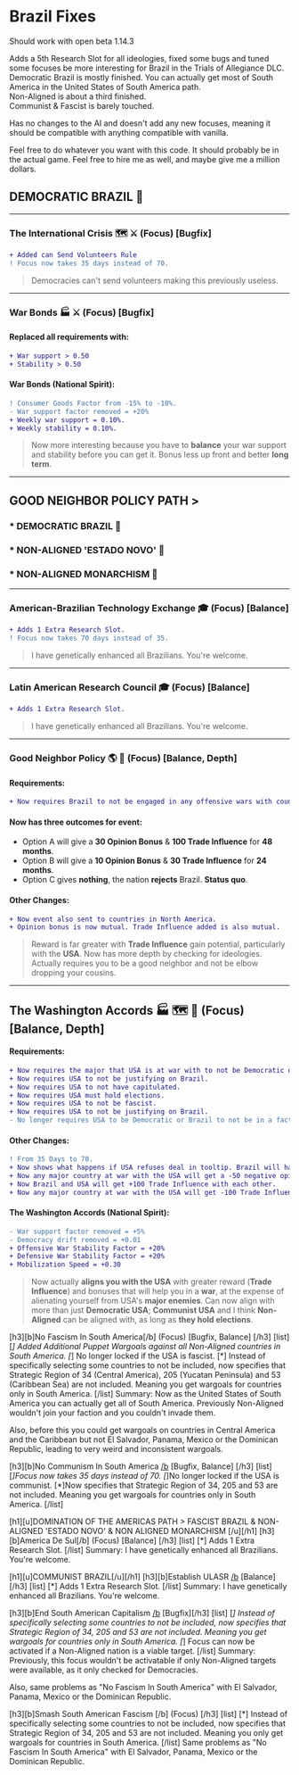 # Brazil Fixes
Should work with open beta 1.14.3

Adds a 5th Research Slot for all ideologies, fixed some bugs and tuned some focuses be more interesting for Brazil in the Trials of Allegiance DLC. <br>
Democratic Brazil is mostly finished. You can actually get most of South America in the United States of South America path. <br>
Non-Aligned is about a third finished. <br>
Communist & Fascist is barely touched. <br>

Has no changes to the AI and doesn't add any new focuses, meaning it should be compatible with anything compatible with vanilla. <br>

Feel free to do whatever you want with this code. It should probably be in the actual game. Feel free to hire me as well, and maybe give me a million dollars. <br>

## DEMOCRATIC BRAZIL 🗽
****
### The International Crisis 🗺️ ⚔️ (Focus) [Bugfix]
```diff
+ Added can Send Volunteers Rule
! Focus now takes 35 days instead of 70. 
```
>Democracies can't send volunteers making this previously useless. <br>
---
### War Bonds 🏭 ⚔️ (Focus) [Bugfix]
#### Replaced all requirements with:
``` diff
+ War support > 0.50
+ Stability > 0.50
```
#### War Bonds (National Spirit):
``` diff
! Consumer Goods Factor from -15% to -10%.
- War support factor removed = +20%
+ Weekly war support = 0.10%.
+ Weekly stability = 0.10%.
```
>Now more interesting because you have to **balance** your war support and stability before you can get it. 
>Bonus less up front and better **long term**.
---
## GOOD NEIGHBOR POLICY PATH >
### * DEMOCRATIC BRAZIL 🗽
### * NON-ALIGNED 'ESTADO NOVO' 🎩
### * NON-ALIGNED MONARCHISM 👑
****
### American-Brazilian Technology Exchange 🎓 (Focus) [Balance]
```diff
+ Adds 1 Extra Research Slot.
! Focus now takes 70 days instead of 35.
```
>I have genetically enhanced all Brazilians. You're welcome.
---
### Latin American Research Council 🎓 (Focus) [Balance]
```diff
+ Adds 1 Extra Research Slot.
```
>I have genetically enhanced all Brazilians. You're welcome.
---
### Good Neighbor Policy 🌎 💱 (Focus) [Balance, Depth]
#### Requirements:
``` diff
+ Now requires Brazil to not be engaged in any offensive wars with countries in North America, South America, or the Caribbean.
```
#### Now has three outcomes for event:

* Option A will give a **30 Opinion Bonus** & **100 Trade Influence** for **48 months**.
* Option B will give a **10 Opinion Bonus** & **30 Trade Influence** for **24 months**.
* Option C gives **nothing**, the nation **rejects** Brazil. **Status quo**.

#### Other Changes:
``` diff
+ Now event also sent to countries in North America.
+ Opinion bonus is now mutual. Trade Influence added is also mutual.
```
>Reward is far greater with **Trade Influence** gain potential, particularly with the **USA**.
>Now has more depth by checking for ideologies. Actually requires you to be a good neighbor and not be elbow dropping your cousins.
---
## The Washington Accords 🏭 🗺️ 💱 (Focus) [Balance, Depth]
#### Requirements:
``` diff
+ Now requires the major that USA is at war with to not be Democratic or a nation that holds elections.
+ Now requires USA to not be justifying on Brazil.
+ Now requires USA to not have capitulated.
+ Now requires USA must hold elections.
+ Now requires USA to not be fascist.
+ Now requires USA to not be justifying on Brazil.
- No longer requires USA to be Democratic or Brazil to not be in a faction.
```
#### Other Changes:
```diff
! From 35 Days to 70.
+ Now shows what happens if USA refuses deal in tooltip. Brazil will have -50 opinion of USA.
+ Now any major country at war with the USA will get a -50 negative opinion of Brazil.
+ Now Brazil and USA will get +100 Trade Influence with each other.
+ Now any major country at war with the USA will get -100 Trade Influence with Brazil.
```
#### The Washington Accords (National Spirit):
``` diff
- War support factor removed = +5%
- Democracy drift removed = +0.01
+ Offensive War Stability Factor = +20%
+ Defensive War Stability Factor = +20%
+ Mobilization Speed = +0.30
```
> Now actually **aligns you with the USA** with greater reward (**Trade Influence**) and bonuses that will help you in a **war**, at the expense of alienating yourself from USA's **major enemies**. Can now align with more than just **Democratic USA**; **Communist USA** and I think **Non-Aligned** can be aligned with, as long as **they hold elections**.

[h3][b]No Fascism In South America[/b] (Focus) [Bugfix, Balance] [/h3]
[list]
[*] Added Additional Puppet Wargoals against all Non-Aligned countries in South America.
[*] No longer locked if the USA is fascist.
[*] Instead of specifically selecting some countries to not be included, now specifies that Strategic Region of 34 (Central America), 205 (Yucatan Peninsula) and 53 (Caribbean Sea) are not included. Meaning you get wargoals for countries only in South America. 
[/list]
Summary: Now as the United States of South America you can actually get all of South America. Previously Non-Aligned wouldn't join your faction and you couldn't invade them.

Also, before this you could get wargoals on countries in Central America and the Caribbean but not El Salvador,  Panama, Mexico or the Dominican Republic, leading to very weird and inconsistent wargoals.

[h3][b]No Communism In South America [/b](Focus) [Bugfix, Balance] [/h3]
[list]
[*]Focus now takes 35 days instead of 70.
[*]No longer locked if the USA is communist.
[*]Now specifies that Strategic Region of 34, 205 and 53 are not included. Meaning you get wargoals for countries only in South America.
[/list]

[h1][u]DOMINATION OF THE AMERICAS PATH > FASCIST BRAZIL & NON-ALIGNED 'ESTADO NOVO' & NON ALIGNED MONARCHISM [/u][/h1]
[h3][b]America De Sul[/b] (Focus) [Balance] [/h3]
[list]
[*] Adds 1 Extra Research Slot.
[/list]
Summary: I have genetically enhanced all Brazilians. You're welcome.

[h1][u]COMMUNIST BRAZIL[/u][/h1]
[h3][b]Establish ULASR [/b](Focus) [Balance][/h3]
[list]
[*] Adds 1 Extra Research Slot.
[/list]
Summary: I have genetically enhanced all Brazilians. You're welcome.


[h3][b]End South American Capitalism [/b](Focus) [Bugfix][/h3]
[list]
[*] Instead of specifically selecting some countries to not be included, now specifies that Strategic Region of 34, 205  and 53 are not included. Meaning you get wargoals for countries only in South America. 
[*] Focus can now be activated if a Non-Aligned nation is a viable target.
[/list]
Summary: Previously, this focus wouldn't be activatable if only Non-Aligned targets were available, as it only checked for Democracies.

Also, same problems as "No Fascism In South America" with El Salvador,  Panama, Mexico or the Dominican Republic.

[h3][b]Smash South American Fascism [/b] (Focus) [/h3]
[list]
[*] Instead of specifically selecting some countries to not be included, now specifies that Strategic Region of 34, 205 and 53 are not included. Meaning you only get wargoals for countries in South America.
[/list]
Same problems as "No Fascism In South America" with El Salvador,  Panama, Mexico or the Dominican Republic.
